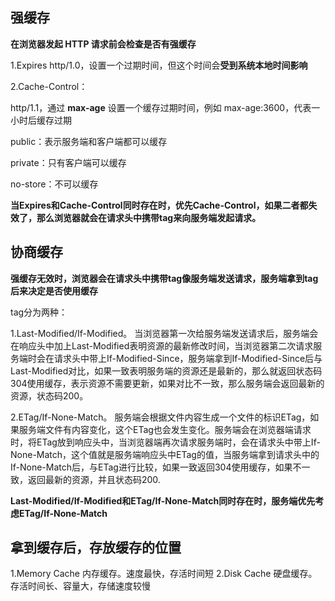 ## 强缓存

**在浏览器发起 HTTP 请求前会检查是否有强缓存**

1.Expires http/1.0，设置一个过期时间，但这个时间会**受到系统本地时间影响**

2.Cache-Control：

http/1.1，通过 **max-age** 设置一个缓存过期时间，例如 max-age:3600，代表一小时后缓存过期

public：表示服务端和客户端都可以缓存

private：只有客户端可以缓存

no-store：不可以缓存

**当Expires和Cache-Control同时存在时，优先Cache-Control，如果二者都失效了，那么浏览器就会在请求头中携带tag来向服务端发起请求。**


## 协商缓存

**强缓存无效时，浏览器会在请求头中携带tag像服务端发送请求，服务端拿到tag后来决定是否使用缓存**

tag分为两种：

1.Last-Modified/If-Modified。
当浏览器第一次给服务端发送请求后，服务端会在响应头中加上Last-Modified表明资源的最新修改时间，当浏览器第二次请求服务端时会在请求头中带上If-Modified-Since，服务端拿到If-Modified-Since后与Last-Modified对比，如果一致表明服务端的资源还是最新的，那么就返回状态码304使用缓存，表示资源不需要更新，如果对比不一致，那么服务端会返回最新的资源，状态码200。

2.ETag/If-None-Match。
服务端会根据文件内容生成一个文件的标识ETag，如果服务端文件有内容变化，这个ETag也会发生变化。服务端会在浏览器端请求时，将ETag放到响应头中，当浏览器端再次请求服务端时，会在请求头中带上If-None-Match，这个值就是服务端响应头中ETag的值，当服务端拿到请求头中的If-None-Match后，与ETag进行比较，如果一致返回304使用缓存，如果不一致，返回最新的资源，并且状态码200.

**Last-Modified/If-Modified和ETag/If-None-Match同时存在时，服务端优先考虑ETag/If-None-Match**


## 拿到缓存后，存放缓存的位置

1.Memory Cache 内存缓存。速度最快，存活时间短
2.Disk Cache 硬盘缓存。存活时间长、容量大，存储速度较慢



